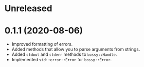 # Unreleased

# 0.1.1 (2020-08-06)

- Improved formatting of errors.
- Added methods that allow you to parse arguments from strings.
- Added `stdout` and `stderr` methods to `bossy::Handle`.
- Implemented `std::error::Error` for `bossy::Error`.

